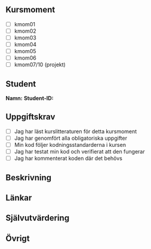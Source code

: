 <!-- 
Instruktioner: Fyll i denna mall noggrant när du skapar din Pull Request.
Detta hjälper lärarna att effektivt granska din inlämning.
-->

## Kursmoment
<!-- Välj ett alternativ och radera övriga -->
- [ ] kmom01
- [ ] kmom02
- [ ] kmom03
- [ ] kmom04
- [ ] kmom05
- [ ] kmom06
- [ ] kmom07/10 (projekt)

## Student
**Namn:** <!-- Ditt namn -->
**Student-ID:** <!-- Ditt student-ID -->

## Uppgiftskrav
<!-- Markera alla krav du har uppfyllt -->
- [ ] Jag har läst kurslitteraturen för detta kursmoment
- [ ] Jag har genomfört alla obligatoriska uppgifter
- [ ] Min kod följer kodningsstandarderna i kursen
- [ ] Jag har testat min kod och verifierat att den fungerar
- [ ] Jag har kommenterat koden där det behövs

## Beskrivning
<!-- Ge en kort beskrivning av din lösning och eventuella utmaningar du stött på -->

## Länkar
<!-- Om din inlämning innehåller länkar till en körbar version eller andra resurser -->

## Självutvärdering
<!-- Beskriv hur du tycker att uppgiften gick, vad du lärt dig, och vad du skulle vilja förbättra -->

## Övrigt
<!-- Något annat du vill nämna? -->